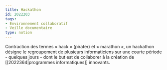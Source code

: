 ```yaml
---
title: Hackathon
id: 2022203
tags:
- Environnement collaboratif
- Veille documentaire
type: notion
---
```


Contraction des termes « hack » (pirater) et « marathon », un hackathon désigne le regroupement de plusieurs informaticiens sur une courte période - quelques jours - dont le but est de collaborer à la création de [[2022364|programmes informatiques]] innovants.


